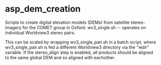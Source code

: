 # asp_dem_creation

Scripts to create digital elevation models (DEMs) from satellite stereo-imagery for the COMET group in Oxford. 
wv3_single.sh -- operates on individual Worldview3 stereo pairs. 

This can be scaled by wrapping wv3_single_pair.sh in a batch script, where wv3_single_pair.sh is fed a different Worldview3 directory via the "wdir" variable. 
If the stereo_align step is enabled, all products should be aligned to the same global DEM and so aligned with eachother.
